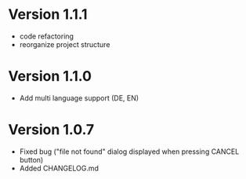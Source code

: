 # Version 1.1.1

* code refactoring
* reorganize project structure

# Version 1.1.0

* Add multi language support (DE, EN)

# Version 1.0.7

* Fixed bug ("file not found" dialog displayed when pressing CANCEL button)
* Added CHANGELOG.md